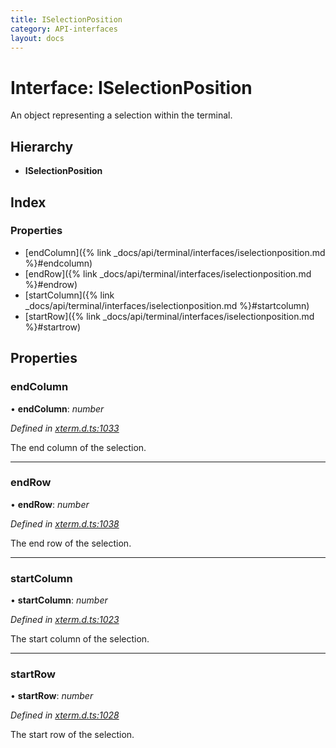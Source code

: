 ```yaml
---
title: ISelectionPosition
category: API-interfaces
layout: docs
---
```



# Interface: ISelectionPosition

An object representing a selection within the terminal.

## Hierarchy

* **ISelectionPosition**

## Index

### Properties

* [endColumn]({% link _docs/api/terminal/interfaces/iselectionposition.md %}#endcolumn)
* [endRow]({% link _docs/api/terminal/interfaces/iselectionposition.md %}#endrow)
* [startColumn]({% link _docs/api/terminal/interfaces/iselectionposition.md %}#startcolumn)
* [startRow]({% link _docs/api/terminal/interfaces/iselectionposition.md %}#startrow)

## Properties

###  endColumn

• **endColumn**: *number*

*Defined in [xterm.d.ts:1033](https://github.com/xtermjs/xterm.js/blob/4.4.0/typings/xterm.d.ts#L1033)*

The end column of the selection.

___

###  endRow

• **endRow**: *number*

*Defined in [xterm.d.ts:1038](https://github.com/xtermjs/xterm.js/blob/4.4.0/typings/xterm.d.ts#L1038)*

The end row of the selection.

___

###  startColumn

• **startColumn**: *number*

*Defined in [xterm.d.ts:1023](https://github.com/xtermjs/xterm.js/blob/4.4.0/typings/xterm.d.ts#L1023)*

The start column of the selection.

___

###  startRow

• **startRow**: *number*

*Defined in [xterm.d.ts:1028](https://github.com/xtermjs/xterm.js/blob/4.4.0/typings/xterm.d.ts#L1028)*

The start row of the selection.
